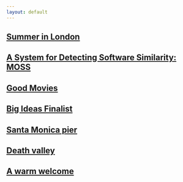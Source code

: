 ```yaml
---
layout: default
---
```


## [Summer in London](https://shailjasah.github.io/london)

## [A System for Detecting Software Similarity: MOSS](https://shailjasah.github.io/moss)

## [Good Movies](https://shailjasah.github.io/goodmovies)

## [Big Ideas Finalist](https://shailjasah.github.io/bigideas)

## [Santa Monica pier](https://shailjasah.github.io/santamonica)

## [Death valley](https://shailjasah.github.io/deathvalley)

## [A warm welcome](https://shailjasah.github.io/welcome)

